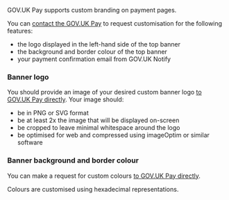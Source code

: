 GOV.UK Pay supports custom branding on payment pages.

You can [contact the GOV.UK Pay](/support_contact_and_more_information) to
request customisation for the following features:

* the logo displayed in the left-hand side of the top banner
* the background and border colour of the top banner
* your payment confirmation email from GOV.UK Notify

### Banner logo

You should provide an image of your desired custom banner logo [to GOV.UK Pay
directly](/support_contact_and_more_information). Your image should:

* be in PNG or SVG format
* be at least 2x the image that will be displayed on-screen
* be cropped to leave minimal whitespace around the logo
* be optimised for web and compressed using imageOptim or similar software

### Banner background and border colour

You can make a request for custom colours [to GOV.UK Pay
directly](/support_contact_and_more_information). 

Colours are customised using hexadecimal representations. 

